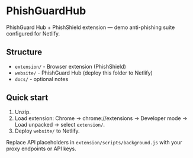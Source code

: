 # PhishGuardHub
PhishGuard Hub + PhishShield extension — demo anti-phishing suite configured for Netlify.

## Structure
- `extension/` - Browser extension (PhishShield)
- `website/` - PhishGuard Hub (deploy this folder to Netlify)
- `docs/` - optional notes

## Quick start
1. Unzip.
2. Load extension: Chrome -> chrome://extensions -> Developer mode -> Load unpacked -> select `extension/`.
3. Deploy `website/` to Netlify.

Replace API placeholders in `extension/scripts/background.js` with your proxy endpoints or API keys.
